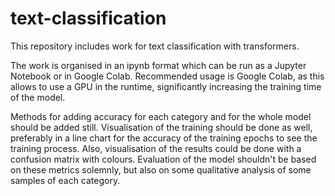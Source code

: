 # text-classification
This repository includes work for text classification with transformers. 

The work is organised in an ipynb format which can be run as a Jupyter Notebook or in Google Colab. 
Recommended usage is Google Colab, as this allows to use a GPU in the runtime, significantly increasing the training time of the model.

Methods for adding accuracy for each category and for the whole model should be added still. Visualisation of the training should be done as well, preferably in a line chart for the accuracy of the training epochs to see the training process. Also, visualisation of the results could be done with a confusion matrix with colours. Evaluation of the model shouldn't be based on these metrics solemnly, but also on some qualitative analysis of some samples of each category.
